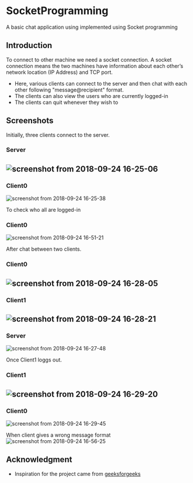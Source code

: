 # SocketProgramming
A basic chat application using implemented using Socket programming

## Introduction

To connect to other machine we need a socket connection. A socket connection means the two machines have information about each other’s network location (IP Address) and TCP port.
- Here, various clients can connect to the server and then chat with each other following "message@recipient" format.
- The clients can also view the users who are currently logged-in
- The clients can quit whenever they wish to

## Screenshots

Initially, three clients connect to the server.

### Server
![screenshot from 2018-09-24 16-25-06](https://user-images.githubusercontent.com/32220881/45948872-55bc8880-c017-11e8-8c81-627a49dd7757.png)
--------------------------------------------------------------------------------------------------------------
### Client0
![screenshot from 2018-09-24 16-25-38](https://user-images.githubusercontent.com/32220881/45948882-61a84a80-c017-11e8-8283-486756373d9a.png)

To check who all are logged-in
### Client0
![screenshot from 2018-09-24 16-51-21](https://user-images.githubusercontent.com/32220881/45949639-29eed200-c01a-11e8-8b44-3cd358d26295.png)


After chat between two clients.

### Client0
![screenshot from 2018-09-24 16-28-05](https://user-images.githubusercontent.com/32220881/45948895-6ec53980-c017-11e8-85a1-e640af5caca6.png)
-----------------------------------------------------------------------------------------------------------------------
### Client1
![screenshot from 2018-09-24 16-28-21](https://user-images.githubusercontent.com/32220881/45948897-7258c080-c017-11e8-897a-805b4852120c.png)
-----------------------------------------------------------------------------------------------------------------------
### Server
![screenshot from 2018-09-24 16-27-48](https://user-images.githubusercontent.com/32220881/45948889-6a008580-c017-11e8-913c-deba5a1b238d.png)

Once Client1 loggs out.

### Client1
![screenshot from 2018-09-24 16-29-20](https://user-images.githubusercontent.com/32220881/45948903-7684de00-c017-11e8-92fe-8c650f9f1826.png)
------------------------------------------------------------------------------------------------------------------
### Client0
![screenshot from 2018-09-24 16-29-45](https://user-images.githubusercontent.com/32220881/45948909-78e73800-c017-11e8-89e0-7eedc90e7e72.png)

When client gives a wrong message format
![screenshot from 2018-09-24 16-56-25](https://user-images.githubusercontent.com/32220881/45949823-e6489800-c01a-11e8-8cf0-0f036c5aa74e.png)

## Acknowledgment
- Inspiration for the project came from [geeksforgeeks](https://www.geeksforgeeks.org/multi-threaded-chat-application-set-1/)
